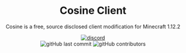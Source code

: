 <h1 align="center">
	Cosine Client
</h1>

<p align="center">
	Cosine is a free, source disclosed client modification for Minecraft 1.12.2
</p>

<div align="center">
	<a href="https://discord.gg/aG4RC42y">
		<img src="https://img.shields.io/discord/1070046787114643586?logo=discord" alt="discord"/>
	</a>
	<br>
		<img src="https://img.shields.io/github/last-commit/itsRythem/Cosine" alt="gitHub last commit"/>
		<img src="https://img.shields.io/github/contributors/itsRythem/Cosine" alt="gitHub contributors"/>
	<br>
</div>

